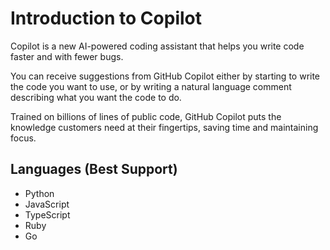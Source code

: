 # Introduction to Copilot
Copilot is a new AI-powered coding assistant that helps you write code faster and with fewer bugs. 

You can receive suggestions from GitHub Copilot either by starting to write the code you want to use, or by writing a natural language comment describing what you want the code to do.

Trained on billions of lines of public code, GitHub Copilot puts the knowledge customers need at their fingertips, saving time and maintaining focus.

## Languages (Best Support)
* Python
* JavaScript
* TypeScript
* Ruby
* Go

